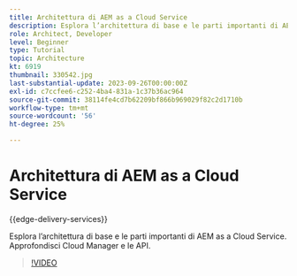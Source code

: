 ```yaml
---
title: Architettura di AEM as a Cloud Service
description: Esplora l’architettura di base e le parti importanti di AEM as a Cloud Service. Approfondisci Cloud Manager e le API.
role: Architect, Developer
level: Beginner
type: Tutorial
topic: Architecture
kt: 6919
thumbnail: 330542.jpg
last-substantial-update: 2023-09-26T00:00:00Z
exl-id: c7ccfee6-c252-4ba4-831a-1c37b36ac964
source-git-commit: 38114fe4cd7b62209bf866b969029f82c2d1710b
workflow-type: tm+mt
source-wordcount: '56'
ht-degree: 25%

---
```


# Architettura di AEM as a Cloud Service

{{edge-delivery-services}}

Esplora l’architettura di base e le parti importanti di AEM as a Cloud Service. Approfondisci Cloud Manager e le API.

>[!VIDEO](https://video.tv.adobe.com/v/330542?quality=12&learn=on)
